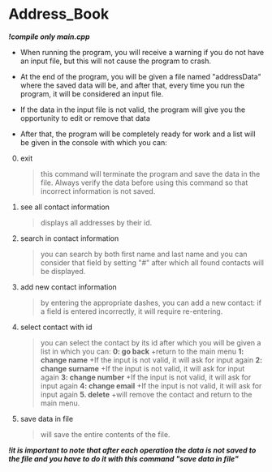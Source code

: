 # Address_Book

***!compile only main.cpp***

+ When running the program, you will receive a warning if you do not have an input file, but this will not cause the program to crash.
  
+ At the end of the program, you will be given a file named "addressData" where the saved data will be,
and after that, every time you run the program, it will be considered an input file.

+ If the data in the input file is not valid, the program will give you the opportunity to edit or remove that data

+ After that, the program will be completely ready for work and a list will be given in the console with which you can:

0. exit
      > this command will terminate the program and save the data in the file. Always verify the 
       data before using this command so that incorrect information is not saved.
      
1. see all contact information
      > displays all addresses by their id.
        
2. search in contact information
      > you can search by both first name and last name and you can consider that field 
      > by setting "#" after which all found contacts will be displayed.
       
3. add new contact information
      > by entering the appropriate dashes, you can add a new contact: if a field is entered incorrectly, it will require re-entering.
    
     
4. select contact with id
      > you can select the contact by its id after which you will be given a list in which you can:
     **0: go back**
            +return to the main menu
     **1: change name**
            +If the input is not valid, it will ask for input again
     **2: change surname**
            +If the input is not valid, it will ask for input again
     **3: change number**
            +If the input is not valid, it will ask for input again
     **4: change email**
            +If the input is not valid, it will ask for input again
     **5. delete**
            +will remove the contact and return to the main menu.

5. save data in file
     > will save the entire contents of the file. 

  ***!it is important to note that after each operation the data is not saved to the file and you have to do it with this command "save data in file"***
